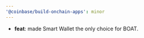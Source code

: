 ```yaml
---
'@coinbase/build-onchain-apps': minor
---
```


- **feat**: made Smart Wallet the only choice for BOAT.
